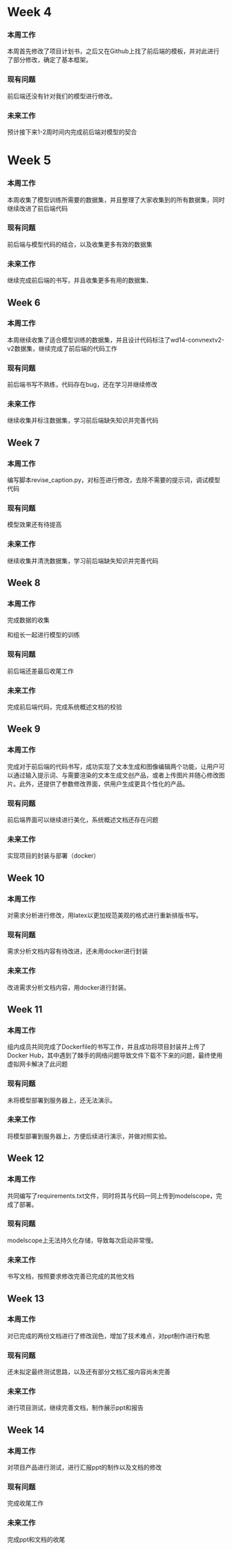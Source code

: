 # Week 4

### 本周工作

本周首先修改了项目计划书，之后又在Github上找了前后端的模板，并对此进行了部分修改，确定了基本框架。

### 现有问题

前后端还没有针对我们的模型进行修改。

### 未来工作

预计接下来1-2周时间内完成前后端对模型的契合



# Week 5

### 本周工作

本周收集了模型训练所需要的数据集，并且整理了大家收集到的所有数据集，同时继续改进了前后端代码

### 现有问题

前后端与模型代码的结合，以及收集更多有效的数据集

### 未来工作

继续完成前后端的书写，并且收集更多有用的数据集、

## Week 6

### 本周工作

本周继续收集了适合模型训练的数据集，并且设计代码标注了wd14-convnextv2-v2数据集，继续完成了前后端的代码工作

### 现有问题

前后端书写不熟练，代码存在bug，还在学习并继续修改

### 未来工作

继续收集并标注数据集，学习前后端缺失知识并完善代码

## Week 7

### 本周工作

编写脚本revise_caption.py，对标签进行修改，去除不需要的提示词，调试模型代码

### 现有问题

模型效果还有待提高

### 未来工作

继续收集并清洗数据集，学习前后端缺失知识并完善代码

## Week 8

### 本周工作

完成数据的收集

和组长一起进行模型的训练

### 现有问题

前后端还差最后收尾工作

### 未来工作

完成前后端代码，完成系统概述文档的校验

## Week 9

### 本周工作

完成对于前后端的代码书写，成功实现了文本生成和图像编辑两个功能，让用户可以通过输入提示词、与需要渲染的文本生成文创产品，或者上传图片并随心修改图片。此外，还提供了参数修改界面，供用户生成更具个性化的产品。

### 现有问题

前后端界面可以继续进行美化，系统概述文档还存在问题

### 未来工作

实现项目的封装与部署（docker）

## Week 10

### 本周工作

对需求分析进行修改，用latex以更加规范美观的格式进行重新排版书写。

### 现有问题

需求分析文档内容有待改进，还未用docker进行封装

### 未来工作

改进需求分析文档内容，用docker进行封装。

## Week 11

### 本周工作

组内成员共同完成了Dockerfile的书写工作，并且成功将项目封装并上传了Docker Hub，其中遇到了棘手的网络问题导致文件下载不下来的问题，最终使用虚拟网卡解决了此问题

### 现有问题

未将模型部署到服务器上，还无法演示。

### 未来工作

将模型部署到服务器上，方便后续进行演示，并做对照实验。

## Week 12

### 本周工作

共同编写了requirements.txt文件，同时将其与代码一同上传到modelscope，完成了部署。

### 现有问题

modelscope上无法持久化存储，导致每次启动非常慢。

### 未来工作

书写文档，按照要求修改完善已完成的其他文档

## Week 13

### 本周工作

对已完成的两份文档进行了修改润色，增加了技术难点，对ppt制作进行构思

### 现有问题

还未拟定最终测试思路，以及还有部分文档汇报内容尚未完善

### 未来工作

进行项目测试，继续完善文档，制作展示ppt和报告

## Week 14

### 本周工作

对项目产品进行测试，进行汇报ppt的制作以及文档的修改

### 现有问题

完成收尾工作

### 未来工作

完成ppt和文档的收尾

